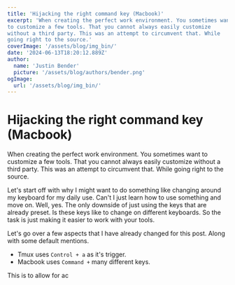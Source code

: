 ```yaml
---
title: 'Hijacking the right command key (Macbook)'
excerpt: 'When creating the perfect work environment. You sometimes want
to customize a few tools. That you cannot always easily customize
without a third party. This was an attempt to circumvent that. While
going right to the source.'
coverImage: '/assets/blog/img_bin/'
date: '2024-06-13T18:20:12.889Z'
author:
  name: 'Justin Bender'
  picture: '/assets/blog/authors/bender.png'
ogImage:
  url: '/assets/blog/img_bin/'
---
```


# Hijacking the right command key (Macbook)

When creating the perfect work environment. You sometimes want
to customize a few tools. That you cannot always easily customize
without a third party. This was an attempt to circumvent that. While
going right to the source.

Let's start off with why I might want to do something like changing
around my keyboard for my daily use. Can't I just learn how to use
something and move on. Well, yes. The only downside of just using the
keys that are already preset. Is these keys like to change on different
keyboards. So the task is just making it easier to work with your tools.

Let's go over a few aspects that I have already changed for this post.
Along with some default mentions.

* Tmux uses `Control + a` as it's trigger.
* Macbook uses `Command +` many different keys.

This is to allow for ac

